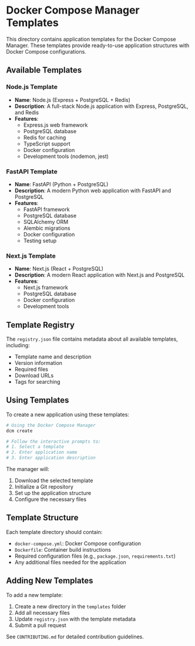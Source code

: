 # Docker Compose Manager Templates

This directory contains application templates for the Docker Compose Manager. These templates provide ready-to-use application structures with Docker Compose configurations.

## Available Templates

### Node.js Template
- **Name**: Node.js (Express + PostgreSQL + Redis)
- **Description**: A full-stack Node.js application with Express, PostgreSQL, and Redis
- **Features**:
  - Express.js web framework
  - PostgreSQL database
  - Redis for caching
  - TypeScript support
  - Docker configuration
  - Development tools (nodemon, jest)

### FastAPI Template
- **Name**: FastAPI (Python + PostgreSQL)
- **Description**: A modern Python web application with FastAPI and PostgreSQL
- **Features**:
  - FastAPI framework
  - PostgreSQL database
  - SQLAlchemy ORM
  - Alembic migrations
  - Docker configuration
  - Testing setup

### Next.js Template
- **Name**: Next.js (React + PostgreSQL)
- **Description**: A modern React application with Next.js and PostgreSQL
- **Features**:
  - Next.js framework
  - PostgreSQL database
  - Docker configuration
  - Development tools

## Template Registry

The `registry.json` file contains metadata about all available templates, including:
- Template name and description
- Version information
- Required files
- Download URLs
- Tags for searching

## Using Templates

To create a new application using these templates:

```bash
# Using the Docker Compose Manager
dcm create

# Follow the interactive prompts to:
# 1. Select a template
# 2. Enter application name
# 3. Enter application description
```

The manager will:
1. Download the selected template
2. Initialize a Git repository
3. Set up the application structure
4. Configure the necessary files

## Template Structure

Each template directory should contain:
- `docker-compose.yml`: Docker Compose configuration
- `Dockerfile`: Container build instructions
- Required configuration files (e.g., `package.json`, `requirements.txt`)
- Any additional files needed for the application

## Adding New Templates

To add a new template:
1. Create a new directory in the `templates` folder
2. Add all necessary files
3. Update `registry.json` with the template metadata
4. Submit a pull request

See `CONTRIBUTING.md` for detailed contribution guidelines. 